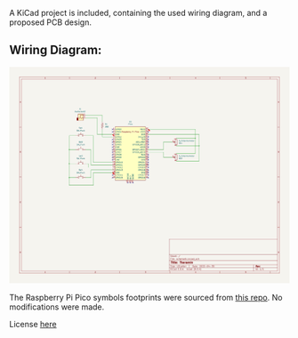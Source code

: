 A KiCad project is included, containing the used wiring diagram, and a proposed PCB design.

## Wiring Diagram:
![wiring diagram](./schematic/schematic.png)

The Raspberry Pi Pico symbols footprints were sourced from [this repo](https://github.com/ncarandini/KiCad-RP-Pico/).  No modifications were made.

License [here](https://github.com/ncarandini/KiCad-RP-Pico/blob/dc6f9b9f213dc36eebce626aa9ee72a333fa0db3/LICENSE)
